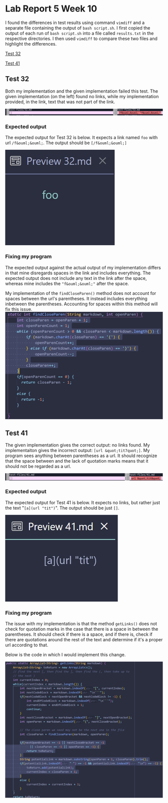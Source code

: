 # Lab Report 5 Week 10

I found the differences in test results using command `vimdiff` and a separate file containing the output of `bash script.sh`. I first copied the output of each run of `bash script.sh` into a file called `results.txt` in the respective directories. I then used `vimdiff` to compare these two files and highlight the differences.



[Test 32](32.md)

[Test 41](41.md)

## Test 32

Both my implementation and the given implementation failed this test. The given implementation (on the left) found no links, while my implementation provided, in the link, text that was not part of the link.

![Image](images/test-files32vimdiffSS.jpg)

### Expected output

The expected output for Test 32 is below. It expects a link named `foo` with url `/f&ouml;&ouml;`. The output should be `[/f&ouml;&ouml;]`

![Image](images/test32previewSS.jpg)

### Fixing my program

The expected output against the actual output of my implementation differs in that mine disregards spaces in the link and includes everything. The expected output does not include any text in the link after the space, whereas mine includes the `"f&ouml;&ouml;"` after the space.

My implementation of the `findCloseParen()` method does not account for spaces between the url's parentheses. It instead includes everything inbetween the parentheses. Accounting for spaces within this method will fix this issue.
![Image](images/test32CodeFixSS.jpg)

## Test 41

The given implementation gives the correct output: no links found. My implementaiton gives the incorrect output: `[url &quot;tit7quot;]`. My program sees anything between parentheses as a url. It should recognize that the space between and the lack of quotation marks means that it should not be regarded as a url.

![Image](images/test-files41vimdiffSS.jpg)

### Expected output

The expected output for Test 41 is below. It expects no links, but rather just the text "`[a](url "tit")`". The output should be just `[]`.

![Image](images/test41previewSS.jpg)

### Fixing my program

The issue with my implementation is that the method `getLinks()` does not check for quotation marks in the case that there is a space in between the parentheses. It should check if there is a space, and if there is, check if there are quotations around the rest of the text and determine if it's a proper url according to that.

Below is the code in which I would implement this change.

![Image](images/test41CodeFixSS.jpg)